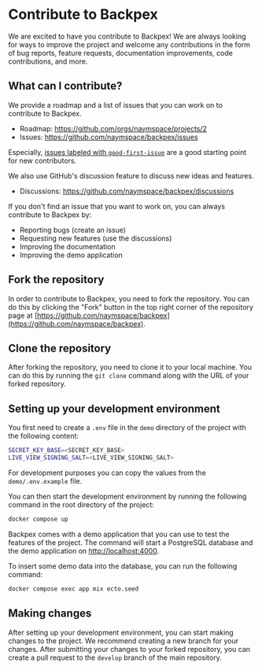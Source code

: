 # Contribute to Backpex

We are excited to have you contribute to Backpex! We are always looking for ways to improve the project and welcome any contributions in the form of bug reports, feature requests, documentation improvements, code contributions, and more.

## What can I contribute?

We provide a roadmap and a list of issues that you can work on to contribute to Backpex.

- Roadmap: https://github.com/orgs/naymspace/projects/2
- Issues: https://github.com/naymspace/backpex/issues

Especially, [issues labeled with `good-first-issue`](https://github.com/naymspace/backpex/labels/good-first-issue) are a good starting point for new contributors.

We also use GitHub's discussion feature to discuss new ideas and features.

- Discussions: https://github.com/naymspace/backpex/discussions

If you don't find an issue that you want to work on, you can always contribute to Backpex by:

- Reporting bugs (create an issue)
- Requesting new features (use the discussions)
- Improving the documentation
- Improving the demo application

## Fork the repository

In order to contribute to Backpex, you need to fork the repository. You can do this by clicking the "Fork" button in the top right corner of the repository page at [https://github.com/naymspace/backpex](https://github.com/naymspace/backpex).

## Clone the repository

After forking the repository, you need to clone it to your local machine. You can do this by running the `git clone` command along with the URL of your forked repository.

## Setting up your development environment

You first need to create a `.env` file in the `demo` directory of the project with the following content:

```bash
SECRET_KEY_BASE=<SECRET_KEY_BASE>
LIVE_VIEW_SIGNING_SALT=<LIVE_VIEW_SIGNING_SALT>
```

For development purposes you can copy the values from the `demo/.env.example` file.

You can then start the development environment by running the following command in the root directory of the project:

```bash
docker compose up
```

Backpex comes with a demo application that you can use to test the features of the project. The command will start a PostgreSQL database and the demo application on [http://localhost:4000](http://localhost:4000).

To insert some demo data into the database, you can run the following command:

```bash
docker compose exec app mix ecto.seed
```

## Making changes

After setting up your development environment, you can start making changes to the project. We recommend creating a new branch for your changes. After submitting your changes to your forked repository, you can create a pull request to the `develop` branch of the main repository.
